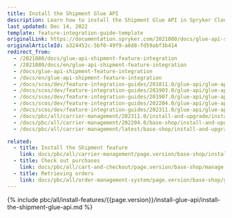 ```yaml
---
title: Install the Shipment Glue API
description: Learn how to install the Shipment Glue API in Spryker Cloud Commerce OS, enabling seamless integration between shipment services and enhancing order fulfillment workflows.
last_updated: Dec 14, 2022
template: feature-integration-guide-template
originalLink: https://documentation.spryker.com/2021080/docs/glue-api-shipment-feature-integration
originalArticleId: a324452c-5bf0-49f9-a6d8-fd59abf3b414
redirect_from:
  - /2021080/docs/glue-api-shipment-feature-integration
  - /2021080/docs/en/glue-api-shipment-feature-integration
  - /docs/glue-api-shipment-feature-integration
  - /docs/en/glue-api-shipment-feature-integration
  - /docs/scos/dev/feature-integration-guides/201811.0/glue-api/glue-api-shipment-feature-integration.html
  - /docs/scos/dev/feature-integration-guides/201903.0/glue-api/glue-api-shipment-feature-integration.html
  - /docs/scos/dev/feature-integration-guides/201907.0/glue-api/glue-api-shipment-feature-integration.html
  - /docs/scos/dev/feature-integration-guides/202204.0/glue-api/glue-api-shipment-feature-integration.html
  - /docs/scos/dev/feature-integration-guides/202311.0/glue-api/glue-api-shipment-feature-integration.html  
  - /docs/pbc/all/carrier-management/202311.0/install-and-upgrade/install-glue-api/install-the-shipment-glue-api.html
  - /docs/pbc/all/carrier-management/202204.0/base-shop/install-and-upgrade/install-the-shipment-glue-api.html
  - /docs/pbc/all/carrier-management/latest/base-shop/install-and-upgrade/install-the-shipment-glue-api.html

related:
  - title: Install the Shipment feature
    link: docs/pbc/all/carrier-management/page.version/base-shop/install-and-upgrade/install-features/install-the-shipment-feature.html
  - title: Check out purchases
    link: docs/pbc/all/cart-and-checkout/page.version/base-shop/manage-using-glue-api/check-out/glue-api-check-out-purchases.html
  - title: Retrieving orders
    link: docs/pbc/all/order-management-system/page.version/base-shop/glue-api-retrieve-orders.html
---
```


{% include pbc/all/install-features/{{page.version}}/install-glue-api/install-the-shipment-glue-api.md %} <!-- To edit, see /_includes/pbc/all/install-features/202311.0/install-glue-api/install-the-shipment-glue-api.md -->
